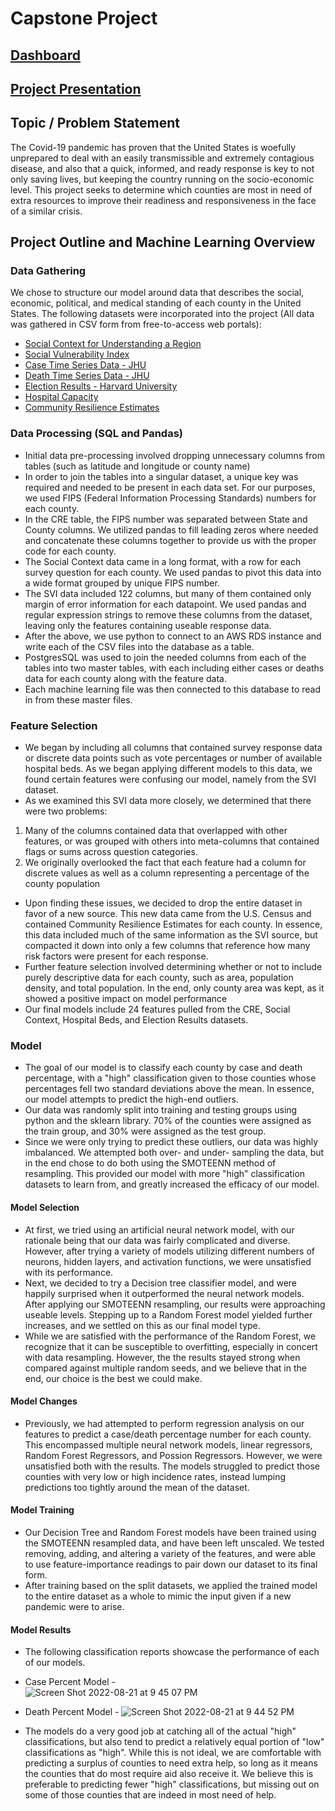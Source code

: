 # Capstone Project 
## [Dashboard](https://public.tableau.com/app/profile/bill.remy/viz/CapstoneFinal_16607545459470/ProjectStoryboard#1)
## [Project Presentation](https://docs.google.com/presentation/d/1kE4QF0gfoAloIRoChRrmSqW5rIKJxH974ZjqdPmSTww/edit#slide=id.g143434d59db_2_13)

## Topic / Problem Statement

The Covid-19 pandemic has proven that the United States is woefully unprepared to deal with an easily transmissible and extremely contagious disease, and also that a quick, informed, and ready response is key to not only saving lives, but keeping the country running on the socio-economic level. This project seeks to determine which counties are most in need of extra resources to improve their readiness and responsiveness in the face of a similar crisis.

## Project Outline and Machine Learning Overview
### Data Gathering
We chose to structure our model around data that describes the social, economic, political, and medical standing of each county in the United States. The following datasets were incorporated into the project (All data was gathered in CSV form from free-to-access web portals):
- [Social Context for Understanding a Region](https://www.statsamerica.org/downloads/default.aspx)
- [Social Vulnerability Index](https://www.atsdr.cdc.gov/placeandhealth/svi/)
- [Case Time Series Data - JHU]( https://github.com/CSSEGISandData/COVID-19/blob/master/csse_covid_19_data/csse_covid_19_time_series/time_series_covid19_confirmed_US.csv)
- [Death Time Series Data - JHU](https://github.com/CSSEGISandData/COVID-19/blob/master/csse_covid_19_data/csse_covid_19_time_series/time_series_covid19_deaths_US.csv)
- [Election Results - Harvard University](https://dataverse.harvard.edu/dataset.xhtml?persistentId=doi:10.7910/DVN/VOQCHQ)
- [Hospital Capacity](https://hifld-geoplatform.opendata.arcgis.com/datasets/geoplatform::hospitals/about)
- [Community Resilience Estimates](https://uscensus.maps.arcgis.com/home/item.html?id=36d5cbbcd9fd440e91d87edd8bc9c801#overview)

### Data Processing (SQL and Pandas)
- Initial data pre-processing involved dropping unnecessary columns from tables (such as latitude and longitude or county name)
- In order to join the tables into a singular dataset, a unique key was required and needed to be present in each data set. For our purposes, we used FIPS (Federal Information Processing Standards) numbers for each county.
- In the CRE table, the FIPS number was separated between State and County columns. We utilized pandas to fill leading zeros where needed and concatenate these columns together to provide us with the proper code for each county.
- The Social Context data came in a long format, with a row for each survey question for each county. We used pandas to pivot this data into a wide format grouped by unique FIPS number.
- The SVI data included 122 columns, but many of them contained only margin of error information for each datapoint. We used pandas and regular expression strings to remove these columns from the dataset, leaving only the features containing useable response data.
- After the above, we use python to connect to an AWS RDS instance and write each of the CSV files into the database as a table.
- PostgresSQL was used to join the needed columns from each of the tables into two master tables, with each including either cases or deaths data for each county along with the feature data.
- Each machine learning file was then connected to this database to read in from these master files.
### Feature Selection
- We began by including all columns that contained survey response data or discrete data points such as vote percentages or number of available hospital beds. As we began applying different models to this data, we found certain features were confusing our model, namely from the SVI dataset. 
- As we examined this SVI data more closely, we determined that there were two problems: 
 1. Many of the columns contained data that overlapped with other features, or was grouped with others into meta-columns that contained flags or sums across question categories.
 2. We originally overlooked the fact that each feature had a column for discrete values as well as a column representing a percentage of the county population
- Upon finding these issues, we decided to drop the entire dataset in favor of a new source. This new data came from the U.S. Census and contained Community Resilience Estimates for each county. In essence, this data included much of the same information as the SVI source, but compacted it down into only a few columns that reference how many risk factors were present for each response. 
- Further feature selection involved determining whether or not to include purely descriptive data for each county, such as area, population density, and total population. In the end, only county area was kept, as it showed a positive impact on model performance
- Our final models include 24 features pulled from the CRE, Social Context, Hospital Beds, and Election Results datasets.

### Model 
- The goal of our model is to classify each county by case and death percentage, with a "high" classification given to those counties whose percentages fell two standard deviations above the mean. In essence, our model attempts to predict the high-end outliers.
- Our data was randomly split into training and testing groups using python and the sklearn library. 70% of the counties were assigned as the train group, and 30% were assigned as the test group.
- Since we were only trying to predict these outliers, our data was highly imbalanced. We attempted both over- and under- sampling the data, but in the end chose to do both using the SMOTEENN method of resampling. This provided our model with more "high" classification datasets to learn from, and greatly increased the efficacy of our model.

#### Model Selection
- At first, we tried using an artificial neural network model, with our rationale being that our data was fairly complicated and diverse. However, after trying a variety of models utilizing different numbers of neurons, hidden layers, and activation functions, we were unsatisfied with its performance.
- Next, we decided to try a Decision tree classifier model, and were happily surprised when it outperformed the neural network models. After applying our SMOTEENN resampling, our results were approaching useable levels. Stepping up to a Random Forest model yielded further increases, and we settled on this as our final model type.
- While we are satisfied with the performance of the Random Forest, we recognize that it can be susceptible to overfitting, especially in concert with data resampling. However, the the results stayed strong when compared against multiple random seeds, and we believe that in the end, our choice is the best we could make. 

#### Model Changes
- Previously, we had attempted to perform regression analysis on our features to predict a case/death percentage number for each county. This encompassed multiple neural network models, linear regressors, Random Forest Regressors, and Possion Regressors. However, we were unsatisfied both with the results. The models struggled to predict those counties with very low or high incidence rates, instead lumping predictions too tightly around the mean of the dataset.  
#### Model Training
- Our Decision Tree and Random Forest models have been trained using the SMOTEENN resampled data, and have been left unscaled. We tested removing, adding, and altering a variety of the features, and were able to use feature-importance readings to pair down our dataset to its final form.
- After training based on the split datasets, we applied the trained model to the entire dataset as a whole to mimic the input given if a new pandemic were to arise. 
#### Model Results
- The following classification reports showcase the performance of each of our models.
- Case Percent Model -  
![Screen Shot 2022-08-21 at 9 45 07 PM](https://user-images.githubusercontent.com/100643755/185841202-706d1eaf-fd62-463d-ad35-19408a934e69.png)


- Death Percent Model - 
![Screen Shot 2022-08-21 at 9 44 52 PM](https://user-images.githubusercontent.com/100643755/185841191-232f944f-d899-4984-b355-2125f6639abd.png)

- The models do a very good job at catching all of the actual "high" classifications, but also tend to predict a relatively equal portion of "low" classifications as "high". While this is not ideal, we are comfortable with predicting a surplus of counties to need extra help, so long as it means the counties that do most require aid also receive it. We believe this is preferable to predicting fewer "high" classifications, but missing out on some of those counties that are indeed in most need of help.


